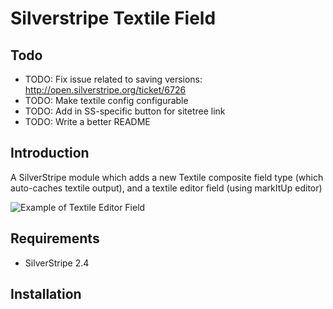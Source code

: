 # Silverstripe Textile Field

## Todo

* TODO: Fix issue related to saving versions: http://open.silverstripe.org/ticket/6726
* TODO: Make textile config configurable
* TODO: Add in SS-specific button for sitetree link
* TODO: Write a better README

## Introduction

A SilverStripe module which adds a new Textile composite field type (which auto-caches textile output), and a textile editor field (using markItUp editor)

![Example of Textile Editor Field](https://github.com/markjames/silverstripe-textilefield/raw/master/docs/en/_images/silverstripe-textilefield.png)

## Requirements

*  SilverStripe 2.4

## Installation

